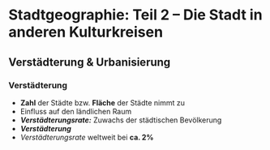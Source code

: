 # Stadtgeographie: Teil 2 – Die Stadt in anderen Kulturkreisen

## Verstädterung & Urbanisierung

### Verstädterung
- **Zahl** der Städte bzw. **Fläche** der Städte nimmt zu
- Einfluss auf den ländlichen Raum
- ***Verstädterungsrate:*** Zuwachs der städtischen Bevölkerung
- ***Verstädterung***
- *Verstädterungsrate* weltweit bei **ca. 2%**
<!--stackedit_data:
eyJoaXN0b3J5IjpbLTE4NjU2ODAwMjhdfQ==
-->